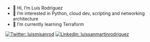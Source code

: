 - 👋 Hi, I’m Luis Rodríguez
- 👀 I’m interested in Python, cloud dev, scripting and networking architecture 
- 🌱 I’m currently learning Terraform

[![Twitter: luismisanrod](https://img.shields.io/twitter/follow/luismisanrod?style=social)](https://twitter.com/luismisanrod)
[![Linkedin: luissanmartinrodriguez](https://img.shields.io/badge/-luissanmartinrodriguez-blue?style=flat-square&logo=Linkedin&logoColor=white&link=https://www.linkedin.com/in/luissanmartinrodriguez/)](https://www.linkedin.com/in/luissanmartinrodriguez/)

<!---
luisrodriguez-MSIT/luisrodriguez-MSIT is a ✨ special ✨ repository because its `README.md` (this file) appears on your GitHub profile.
You can click the Preview link to take a look at your changes.
--->
